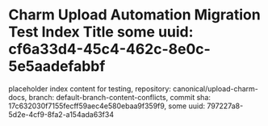 # Charm Upload Automation Migration Test Index Title some uuid: cf6a33d4-45c4-462c-8e0c-5e5aadefabbf
 placeholder index content for testing,  repository: canonical/upload-charm-docs,  branch: default-branch-content-conflicts,  commit sha: 17c632030f7155fecff59aec4e580ebaa9f359f9,  some uuid: 797227a8-5d2e-4cf9-8fa2-a154ada63f34
